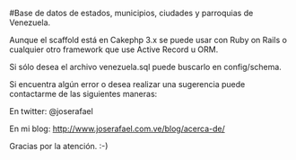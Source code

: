 #Base de datos de estados, municipios, ciudades y parroquias de Venezuela.


Aunque el scaffold está en Cakephp 3.x se puede usar con Ruby on Rails o cualquier otro framework que use Active Record u ORM.

Si sólo desea el archivo venezuela.sql puede buscarlo en config/schema.


Si encuentra algún error o desea realizar una sugerencia puede contactarme de las siguientes maneras:


En twitter: @joserafael

En mi blog: http://www.joserafael.com.ve/blog/acerca-de/

Gracias por la atención. :-)
